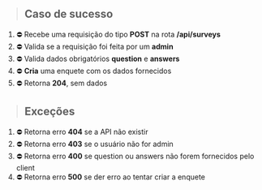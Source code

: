 > ## Caso de sucesso

1. ⛔ Recebe uma requisição do tipo **POST** na rota **/api/surveys**
2. ⛔ Valida se a requisição foi feita por um **admin**
3. ⛔ Valida dados obrigatórios **question** e **answers**
4. ⛔ **Cria** uma enquete com os dados fornecidos
5. ⛔ Retorna **204**, sem dados

> ## Exceções

1. ⛔ Retorna erro **404** se a API não existir
2. ⛔ Retorna erro **403** se o usuário não for admin
3. ⛔ Retorna erro **400** se question ou answers não forem fornecidos pelo client
4. ⛔ Retorna erro **500** se der erro ao tentar criar a enquete